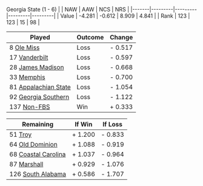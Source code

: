 Georgia State (1 - 6)
|       |   NAW   |   AAW   |   NCS   |   NRS   |
|-------|---------|---------|---------|---------|
| Value |  -4.281 |  -0.612 |   8.909 |   4.841 |
| Rank  |     123 |     123 |      15 |      98 |

| Played                    | Outcome    |  Change  |
|---------------------------|------------|----------|
|   8 [Ole Miss              ](OleMiss.md)| Loss       | -  0.517 |
|  17 [Vanderbilt            ](Vanderbilt.md)| Loss       | -  0.597 |
|  28 [James Madison         ](JamesMadison.md)| Loss       | -  0.668 |
|  33 [Memphis               ](Memphis.md)| Loss       | -  0.700 |
|  81 [Appalachian State     ](AppalachianState.md)| Loss       | -  1.054 |
|  92 [Georgia Southern      ](GeorgiaSouthern.md)| Loss       | -  1.122 |
| 137 [Non-FBS               ](NonFBS.md)| Win        | +  0.333 |

| Remaining                 |  If Win  |  If Loss |
|---------------------------|----------|----------|
|  51 [Troy                  ](Troy.md)| +  1.200 | -  0.833 |
|  64 [Old Dominion          ](OldDominion.md)| +  1.088 | -  0.919 |
|  68 [Coastal Carolina      ](CoastalCarolina.md)| +  1.037 | -  0.964 |
|  87 [Marshall              ](Marshall.md)| +  0.929 | -  1.076 |
| 126 [South Alabama         ](SouthAlabama.md)| +  0.586 | -  1.707 |

